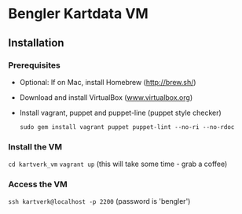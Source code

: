 # Bengler Kartdata VM

## Installation

### Prerequisites
* Optional: If on Mac, install Homebrew (http://brew.sh/)
* Download and install VirtualBox (www.virtualbox.org)
* Install vagrant, puppet and puppet-line (puppet style checker)

   ``sudo gem install vagrant puppet puppet-lint --no-ri --no-rdoc``

### Install the VM
``cd kartverk_vm``
``vagrant up`` (this will take some time - grab a coffee)

### Access the VM
```ssh kartverk@localhost -p 2200``` (password is 'bengler')
